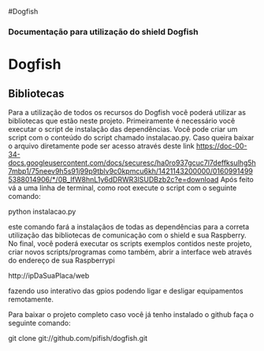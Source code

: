 #Dogfish
### Documentação para utilização do shield Dogfish

Dogfish
========

Bibliotecas
------------

Para a utilização de todos os recursos do Dogfish você poderá utilizar 
as bibliotecas que estão neste projeto. Primeiramente é necessário você executar
o script de instalação das dependências. Você pode criar um script com o conteúdo
do script chamado instalacao.py. Caso queira baixar o arquivo diretamente pode
ser acesso através deste link https://doc-00-34-docs.googleusercontent.com/docs/securesc/ha0ro937gcuc7l7deffksulhg5h7mbp1/75neev9h5s91j99p9tblv9c0kpmcu6kh/1421143200000/01609914995388014906/*/0B_IfW8hnL1y6dDRWR3lSUDBzb2c?e=download
Após feito vá a uma linha de terminal, como root execute o script com o seguinte comando:

python instalacao.py

este comando fará a instalaçãos de todas as dependências para a correta utilização 
das bibliotecas de comunicação com o shield e sua Raspberry. No final, você poderá
executar os scripts exemplos contidos neste projeto, criar novos scripts/programas 
como também, abrir a interface web através do endereço de sua Raspberrypi

http://ipDaSuaPlaca/web

fazendo uso interativo das gpios podendo ligar e desligar equipamentos remotamente.


Para baixar o projeto completo caso você já tenho instalado o github faça o seguinte comando:

git clone git://github.com/pifish/dogfish.git
